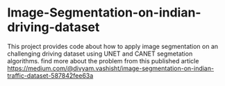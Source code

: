 # Image-Segmentation-on-indian-driving-dataset
This project provides code about how to apply image segmentation on an challenging driving dataset using UNET and CANET segmetation algorithms. find more about the problem from this published article https://medium.com/@divyam.vashisht/image-segmentation-on-indian-traffic-dataset-587842fee63a
